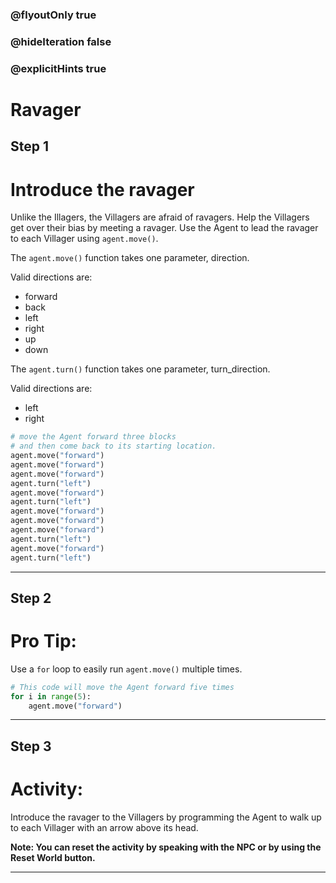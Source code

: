 ### @flyoutOnly true
### @hideIteration false
### @explicitHints true

# Ravager

## Step 1
# Introduce the ravager
Unlike the Illagers, the Villagers are afraid of ravagers. Help the Villagers get over their bias by meeting a ravager. Use the Agent to lead the ravager to each Villager using `agent.move()`.

The `agent.move()` function takes one parameter, direction.

Valid directions are: 
- forward
- back
- left
- right
- up
- down

The `agent.turn()` function takes one parameter, turn_direction.

Valid directions are: 
- left
- right

```python
# move the Agent forward three blocks
# and then come back to its starting location.
agent.move("forward")
agent.move("forward")
agent.move("forward")
agent.turn("left")
agent.move("forward")
agent.turn("left")
agent.move("forward")
agent.move("forward")
agent.move("forward")
agent.turn("left")
agent.move("forward")
agent.turn("left")
```

---

## Step 2
# Pro Tip:
Use a `for` loop to easily run `agent.move()` multiple times.

```python
# This code will move the Agent forward five times
for i in range(5):
    agent.move("forward")
```

---

## Step 3
# Activity:
Introduce the ravager to the Villagers by programming the Agent to walk up to each Villager with an arrow above its head.

**Note: You can reset the activity by speaking with the NPC or by using the Reset World button.**



---

